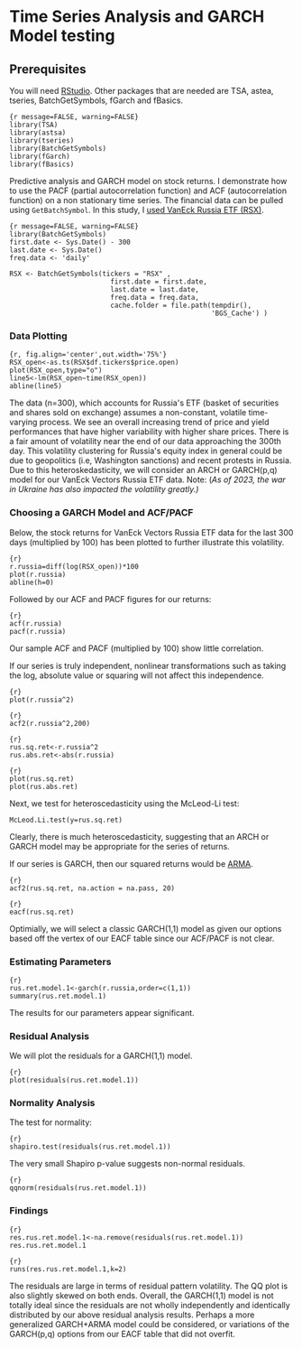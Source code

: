 # Time Series Analysis and GARCH Model testing 

## Prerequisites
You will need [RStudio](https://posit.co/products/open-source/rstudio/). Other packages that are needed are TSA, astea, tseries, BatchGetSymbols, fGarch and fBasics.

```
{r message=FALSE, warning=FALSE}
library(TSA)
library(astsa)
library(tseries)
library(BatchGetSymbols)
library(fGarch)
library(fBasics)
```

Predictive analysis and GARCH model on stock returns. I demonstrate how to use the PACF (partial autocorrelation function) and ACF (autocorrelation function) on a non stationary time series. The financial data can be pulled using ```GetBatchSymbol```. In this study, I [used VanEck Russia ETF (RSX)](https://finance.yahoo.com/quote/RSX/). 

```
{r message=FALSE, warning=FALSE}
library(BatchGetSymbols)
first.date <- Sys.Date() - 300
last.date <- Sys.Date()
freq.data <- 'daily'

RSX <- BatchGetSymbols(tickers = "RSX" ,
                         first.date = first.date,
                         last.date = last.date, 
                         freq.data = freq.data,
                         cache.folder = file.path(tempdir(), 
                                                  'BGS_Cache') )
```
### Data Plotting

```
{r, fig.align='center',out.width='75%'}
RSX_open<-as.ts(RSX$df.tickers$price.open)
plot(RSX_open,type="o")
line5<-lm(RSX_open~time(RSX_open))
abline(line5)
```
The data (n=300), which accounts for Russia's ETF (basket of securities and shares sold on exchange) assumes a non-constant, volatile time-varying process. We see an overall increasing trend of price and yield performances that have higher variability with higher share prices. There is a fair amount of volatility near the end of our data approaching the 300th day. This volatility clustering for Russia's equity index in general could be due to geopolitics (i.e, Washington sanctions) and recent protests in Russia. Due to this heteroskedasticity, we will consider an ARCH or GARCH(p,q) model for our VanEck Vectors Russia ETF data. 
Note: (*As of 2023, the war in Ukraine has also impacted the volatility greatly.)*

### Choosing a GARCH Model and ACF/PACF

Below, the stock returns for VanEck Vectors Russia ETF data for the last 300 days (multiplied by 100) has been plotted to further illustrate this volatility.

```
{r}
r.russia=diff(log(RSX_open))*100
plot(r.russia)
abline(h=0)
```
Followed by our ACF and PACF figures for our returns:

```
{r}
acf(r.russia)
pacf(r.russia)
```

Our sample ACF and PACF (multiplied by 100) show little correlation.

If our series is truly independent, nonlinear transformations such as taking the log, absolute value or squaring will not affect this independence.

```
{r}
plot(r.russia^2)
``` 

```
{r}
acf2(r.russia^2,200)
```
```
{r}
rus.sq.ret<-r.russia^2
rus.abs.ret<-abs(r.russia)
```

```
{r}
plot(rus.sq.ret)
plot(rus.abs.ret)
```
Next, we test for heteroscedasticity using the McLeod-Li test: 

```{r}
McLeod.Li.test(y=rus.sq.ret)
```

Clearly, there is much heteroscedasticity, suggesting that an ARCH or GARCH model may be appropriate for the series of returns.

If our series is GARCH, then our squared returns would be [ARMA](https://rpubs.com/JSHAH/481706).

```
{r}
acf2(rus.sq.ret, na.action = na.pass, 20)
```
```
{r}
eacf(rus.sq.ret)
```

Optimially, we will select a classic GARCH(1,1) model as given our options based off the vertex of our EACF table since our ACF/PACF is not clear.

### Estimating Parameters 

```
{r}
rus.ret.model.1<-garch(r.russia,order=c(1,1))
summary(rus.ret.model.1)
```
The results for our parameters appear significant. 

### Residual Analysis 

We will plot the residuals for a GARCH(1,1) model.
```
{r}
plot(residuals(rus.ret.model.1))
```
### Normality Analysis 

The test for normality:
```
{r}
shapiro.test(residuals(rus.ret.model.1))
```
The very small Shapiro p-value suggests non-normal residuals.

```
{r}
qqnorm(residuals(rus.ret.model.1))
```
### Findings

```
{r}
res.rus.ret.model.1<-na.remove(residuals(rus.ret.model.1))
res.rus.ret.model.1
```
```
{r}
runs(res.rus.ret.model.1,k=2)
```
The residuals are large in terms of residual pattern volatility. The QQ plot is also slightly skewed on both ends. Overall, the GARCH(1,1) model is not totally ideal since the residuals are not wholly independently and identically distributed by our above residual analysis results. Perhaps a more generalized GARCH+ARMA model could be considered, or variations of the GARCH(p,q) options from our EACF table that did not overfit. 
